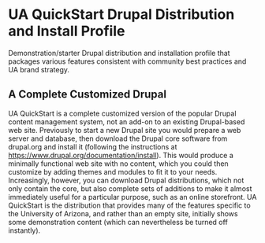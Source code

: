 # UA QuickStart Drupal Distribution and Install Profile

Demonstration/starter Drupal distribution and installation profile that packages
various features consistent with community best practices and UA brand strategy.

## A Complete Customized Drupal

UA QuickStart is a complete customized version of the popular Drupal content
management system, not an add-on to an existing Drupal-based web site.
Previously to start a new Drupal site you would prepare a web server and
database, then download the Drupal core software from drupal.org and install it
(following the instructions at https://www.drupal.org/documentation/install).
This would produce a minimally functional web site with no content, which you
could then customize by adding themes and modules to fit it to your needs.
Increasingly, however, you can download Drupal distributions, which not only
contain the core, but also complete sets of additions to make it almost
immediately useful for a particular purpose, such as an online storefront. UA
QuickStart is the distribution that provides many of the features specific to
the University of Arizona, and rather than an empty site, initially shows some
demonstration content (which can nevertheless be turned off instantly).
